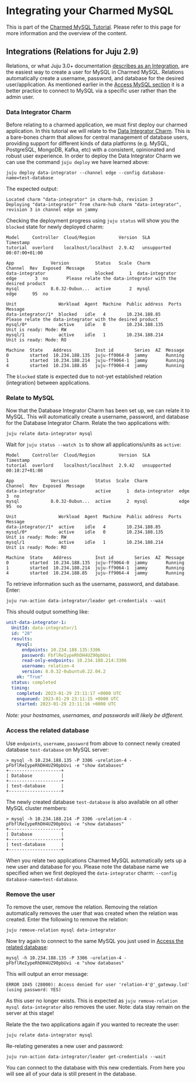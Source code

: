 # Integrating your Charmed MySQL

This is part of the [Charmed MySQL Tutorial](TODO). Please refer to this page for more information and the overview of the content.

## Integrations (Relations for Juju 2.9)
Relations, or what Juju 3.0+ documentation [describes as an Integration](https://juju.is/docs/sdk/integration), are the easiest way to create a user for MySQL in Charmed MySQL. Relations automatically create a username, password, and database for the desired user/application. As mentioned earlier in the [Access MySQL section](#access-mysql) it is a better practice to connect to MySQL via a specific user rather than the admin user.

### Data Integrator Charm
Before relating to a charmed application, we must first deploy our charmed application. In this tutorial we will relate to the [Data Integrator Charm](https://charmhub.io/data-integrator). This is a bare-bones charm that allows for central management of database users, providing support for different kinds of data platforms (e.g. MySQL, PostgreSQL, MongoDB, Kafka, etc) with a consistent, opinionated and robust user experience. In order to deploy the Data Integrator Charm we can use the command `juju deploy` we have learned above:

```shell
juju deploy data-integrator --channel edge --config database-name=test-database
```
The expected output:
```
Located charm "data-integrator" in charm-hub, revision 3
Deploying "data-integrator" from charm-hub charm "data-integrator", revision 3 in channel edge on jammy
```

Checking the deployment progress using `juju status` will show you the `blocked` state for newly deployed charm:
```
Model     Controller  Cloud/Region         Version  SLA          Timestamp
tutorial  overlord    localhost/localhost  2.9.42   unsupported  00:07:00+01:00

App              Version          Status   Scale  Charm            Channel  Rev  Exposed  Message
data-integrator                   blocked      1  data-integrator  edge       3  no       Please relate the data-integrator with the desired product
mysql            8.0.32-0ubun...  active       2  mysql            edge      95  no

Unit                Workload  Agent  Machine  Public address  Ports  Message
data-integrator/1*  blocked   idle   4        10.234.188.85          Please relate the data-integrator with the desired product
mysql/0*            active    idle   0        10.234.188.135         Unit is ready: Mode: RW
mysql/1             active    idle   1        10.234.188.214         Unit is ready: Mode: RO

Machine  State    Address         Inst id        Series  AZ  Message
0        started  10.234.188.135  juju-ff9064-0  jammy       Running
1        started  10.234.188.214  juju-ff9064-1  jammy       Running
4        started  10.234.188.85   juju-ff9064-4  jammy       Running
```
The `blocked` state is expected due to not-yet established relation (integration) between applications.

### Relate to MySQL
Now that the Database Integrator Charm has been set up, we can relate it to MySQL. This will automatically create a username, password, and database for the Database Integrator Charm. Relate the two applications with:
```shell
juju relate data-integrator mysql
```
Wait for `juju status --watch 1s` to show all applications/units as `active`:
```
Model     Controller  Cloud/Region         Version  SLA          Timestamp
tutorial  overlord    localhost/localhost  2.9.42   unsupported  00:10:27+01:00

App              Version          Status  Scale  Charm            Channel  Rev  Exposed  Message
data-integrator                   active      1  data-integrator  edge       3  no
mysql            8.0.32-0ubun...  active      2  mysql            edge      95  no

Unit                Workload  Agent  Machine  Public address  Ports  Message
data-integrator/1*  active    idle   4        10.234.188.85
mysql/0*            active    idle   0        10.234.188.135         Unit is ready: Mode: RW
mysql/1             active    idle   1        10.234.188.214         Unit is ready: Mode: RO

Machine  State    Address         Inst id        Series  AZ  Message
0        started  10.234.188.135  juju-ff9064-0  jammy       Running
1        started  10.234.188.214  juju-ff9064-1  jammy       Running
4        started  10.234.188.85   juju-ff9064-4  jammy       Running
```

To retrieve information such as the username, password, and database. Enter:
```shell
juju run-action data-integrator/leader get-credentials --wait
```
This should output something like:
```yaml
unit-data-integrator-1:
  UnitId: data-integrator/1
  id: "28"
  results:
    mysql:
      endpoints: 10.234.188.135:3306
      password: FbflReIypeRhDH4UZ90pbUvi
      read-only-endpoints: 10.234.188.214:3306
      username: relation-4
      version: 8.0.32-0ubuntu0.22.04.2
    ok: "True"
  status: completed
  timing:
    completed: 2023-01-29 23:11:17 +0000 UTC
    enqueued: 2023-01-29 23:11:15 +0000 UTC
    started: 2023-01-29 23:11:16 +0000 UTC
```
*Note: your hostnames, usernames, and passwords will likely be different.*

### Access the related database
Use `endpoints`, `username`, `password` from above to connect newly created database `test-database` on MySQL server:
```shell
> mysql -h 10.234.188.135 -P 3306 -urelation-4 -pFbflReIypeRhDH4UZ90pbUvi -e "show databases"
+--------------------+
| Database           |
+--------------------+
| test-database      |
+--------------------+
```

The newly created database `test-database` is also available on all other MySQL cluster members:
```shell
> mysql -h 10.234.188.214 -P 3306 -urelation-4 -pFbflReIypeRhDH4UZ90pbUvi -e "show databases"
+--------------------+
| Database           |
+--------------------+
| test-database      |
+--------------------+
```

When you relate two applications Charmed MySQL automatically sets up a new user and database for you.
Please note the database name we specified when we first deployed the `data-integrator` charm: `--config database-name=test-database`.

### Remove the user
To remove the user, remove the relation. Removing the relation automatically removes the user that was created when the relation was created. Enter the following to remove the relation:
```shell
juju remove-relation mysql data-integrator
```

Now try again to connect to the same MySQL you just used in [Access the related database](#access-the-related-database):
```shell
mysql -h 10.234.188.135 -P 3306 -urelation-4 -pFbflReIypeRhDH4UZ90pbUvi -e "show databases"
```

This will output an error message:
```
ERROR 1045 (28000): Access denied for user 'relation-4'@'_gateway.lxd' (using password: YES)
```
As this user no longer exists. This is expected as `juju remove-relation mysql data-integrator` also removes the user.
Note: data stay remain on the server at this stage!

Relate the the two applications again if you wanted to recreate the user:
```shell
juju relate data-integrator mysql
```
Re-relating generates a new user and password:
```shell
juju run-action data-integrator/leader get-credentials --wait
```
You can connect to the database with this new credentials.
From here you will see all of your data is still present in the database.
